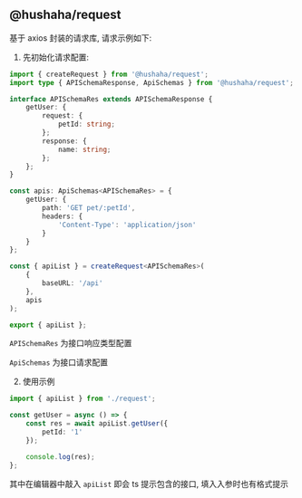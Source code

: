 ## @hushaha/request

基于 axios 封装的请求库, 请求示例如下:

1. 先初始化请求配置:

```ts
import { createRequest } from '@hushaha/request';
import type { APISchemaResponse, ApiSchemas } from '@hushaha/request';

interface APISchemaRes extends APISchemaResponse {
	getUser: {
		request: {
			petId: string;
		};
		response: {
			name: string;
		};
	};
}

const apis: ApiSchemas<APISchemaRes> = {
	getUser: {
		path: 'GET pet/:petId',
		headers: {
			'Content-Type': 'application/json'
		}
	}
};

const { apiList } = createRequest<APISchemaRes>(
	{
		baseURL: '/api'
	},
	apis
);

export { apiList };
```

`APISchemaRes` 为接口响应类型配置

`ApiSchemas` 为接口请求配置

2. 使用示例

```ts
import { apiList } from './request';

const getUser = async () => {
	const res = await apiList.getUser({
		petId: '1'
	});

	console.log(res);
};
```

其中在编辑器中敲入 `apiList` 即会 ts 提示包含的接口, 填入入参时也有格式提示
